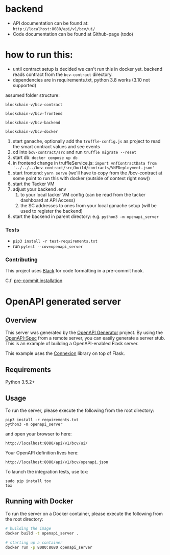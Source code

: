 # backend

- API documentation can be found at: `http://localhost:8080/api/v1/bcv/ui/`
- Code documentation can be found at Github-page (todo)

# how to run this:
- until contract setup is decided we can't run this in docker yet. backend reads contract from the `bcv-contract` directory.
- dependencies are in requirements.txt, python 3.8 works (3.10 not supported)

assumed folder structure:

`blockchain-v/bcv-contract`

`blockchain-v/bcv-frontend`

`blockchain-v/bcv-backend`

`blockchain-v/bcv-docker`

1. start ganache, optionally add the `truffle-config.js` as project to read the smart contract values and see events
2. cd into `bcv-contract/src` and run `truffle migrate --reset`
3. start db: `docker compose up db`
4. in frontend change in truffleService.js: `import vnfContractData from '../../../bcv-contract/src/build/contracts/VNFDeployment.json'`
5. start frontend: `yarn serve` (we'll have to copy from the /bcv-contract at some point to run this with docker (outside of context right now))
6. start the Tacker VM
7. adjust your backend .env 
   1. to your local tacker VM config (can be read from the tacker dashboard at API Access)
   2. the SC addresses to ones from your local ganache setup (will be used to register the backend)
8. start the backend in parent directory: e.g. `python3 -m openapi_server`

### Tests
- `
pip3 install -r test-requirements.txt
`
- run
`
pytest --cov=openapi_server
`


### Contributing
This project uses [Black](https://github.com/psf/black) for code formatting in a pre-commit hook.

C.f. [pre-commit installation](https://pre-commit.com/)

# OpenAPI generated server

## Overview
This server was generated by the [OpenAPI Generator](https://openapi-generator.tech) project. By using the
[OpenAPI-Spec](https://openapis.org) from a remote server, you can easily generate a server stub.  This
is an example of building a OpenAPI-enabled Flask server.

This example uses the [Connexion](https://github.com/zalando/connexion) library on top of Flask.

## Requirements
Python 3.5.2+

## Usage
To run the server, please execute the following from the root directory:

```
pip3 install -r requirements.txt
python3 -m openapi_server
```

and open your browser to here:

```
http://localhost:8080/api/v1/bcv/ui/
```

Your OpenAPI definition lives here:

```
http://localhost:8080/api/v1/bcv/openapi.json
```

To launch the integration tests, use tox:
```
sudo pip install tox
tox
```

## Running with Docker

To run the server on a Docker container, please execute the following from the root directory:

```bash
# building the image
docker build -t openapi_server .

# starting up a container
docker run -p 8080:8080 openapi_server
```